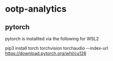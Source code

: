 # ootp-analytics

## pytorch

pytorch is installted via the following for WSL2

pip3 install torch torchvision torchaudio --index-url https://download.pytorch.org/whl/cu126

